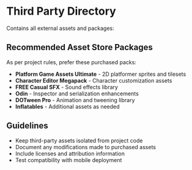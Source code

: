 # Third Party Directory

Contains all external assets and packages:

## Recommended Asset Store Packages
As per project rules, prefer these purchased packs:

- **Platform Game Assets Ultimate** - 2D platformer sprites and tilesets
- **Character Editor Megapack** - Character customization assets
- **FREE Casual SFX** - Sound effects library
- **Odin** - Inspector and serialization enhancements
- **DOTween Pro** - Animation and tweening library
- **Inflatables** - Additional assets as needed

## Guidelines
- Keep third-party assets isolated from project code
- Document any modifications made to purchased assets
- Include licenses and attribution information
- Test compatibility with mobile deployment